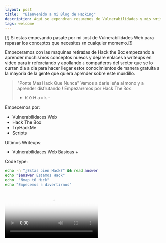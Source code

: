 ```yaml
---
layout: post
title:  "Bienvenido a mi Blog de Hacking"
description: Aqui se expondran resumenes de Vulnerabilidades y mis writeups de Maquinas de Hack the Box y TryHackme
tags: welcome
---
```

[!] Si estas empezando pasate por mi post de Vulnerabilidades Web para repasar los conceptos que necesites en cualquier momento.[!]

Empeceramos con las maquinas retiradas de Hack the Box empezando a aprender muchisimos conceptos nuevos y dejare enlaces a writeups en video para ir refenciando y apollando a compañeros del sector que se lo curran dia a dia para hacer llegar estos conocimientos de manera gratuita a la mayoria de la gente que quiera aprender sobre este mundillo. 

> "Ponte Mas Hack Que Nunca"
> Vamos a darle leña al mono y a aprender disfrutando !
> Empezaremos por Hack The Box  
>   - K 0 H a c k -

Empecemos por:
 * Vulnerabilidades Web
 * Hack The Box
 * TryHackMe
 * Scripts

 Ultimos Writeups:
 
 + Vulnerabilidades Web Basicas +
 
 Code type:

```bash
echo -n "¿Estas bien Hack?" && read answer
echo "$answer Estamos Hack"
echo  "Nmap t0 Hack"
echo "Empecemos a divertirnos" 
```

<video preload="auto" poster="https://pbs.twimg.com/tweet_video_thumb/D5aj3tfW0AIiSxo.jpg" src="https://video.twimg.com/tweet_video/D5aj3tfW0AIiSxo.mp4" type="video/mp4" autoplay controls></video>


